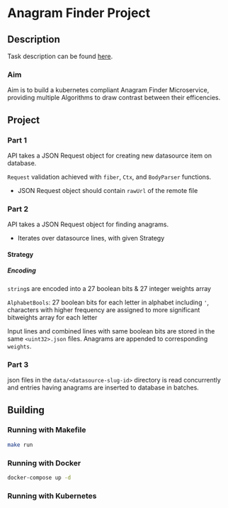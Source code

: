 # Anagram Finder Project

## Description

Task description can be found [here](Platform%20Engineer%20Case%20Description-Anagram.pdf).

### Aim

Aim is to build a kubernetes compliant Anagram Finder Microservice, providing multiple Algorithms to draw contrast between their efficencies.

## Project

### Part 1

API takes a JSON Request object for creating new datasource item on database.

`Request` validation achieved with `fiber`, `Ctx`, and `BodyParser` functions.

- JSON Request object should contain `rawUrl` of the remote file

### Part 2

API takes a JSON Request object for finding anagrams.

- Iterates over datasource lines, with given Strategy

#### Strategy

##### Encoding 
`string`s are encoded into a 27 boolean bits &  27 integer weights array

`AlphabetBools`: 27 boolean bits for each letter in alphabet including `'`, characters with higher frequency are assigned to more significant bitweights array for each letter

Input lines and combined lines with same boolean bits are stored in the same `<uint32>.json` files. Anagrams are appended to corresponding `weights`.

### Part 3

json files in the `data/<datasource-slug-id>` directory is read concurrently and entries having anagrams are inserted to database in batches.

## Building

### Running with Makefile

```bash
make run
```

### Running with Docker

```bash
docker-compose up -d
```

### Running with Kubernetes

```bash

```